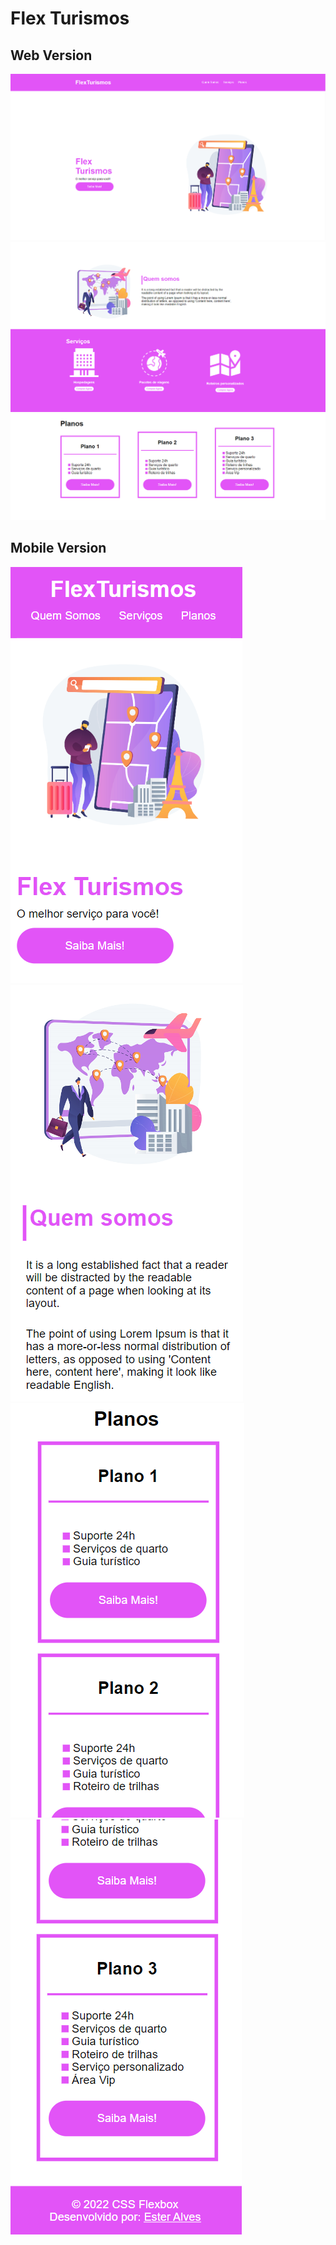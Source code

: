 <h1> Flex Turismos </h1>

<h2> Web Version </h2>

<img src="images/Screenshot_1.png">
<img src="images/Quem_Somos_Servicos.png">
<img src="images/Planos.png">

<h2> Mobile Version </h2>

<img src="images/Flex_Mobile.png">
<img src="images/Quem_Somos_Mobile.png">
<img src="images/Planos_Mobile.png">
<img src="images/Planos2_Mobile.png">
